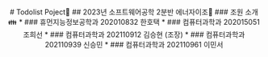 <div align="center"> 
 # Todolist Poject📝
 ## 2023년 소프트웨어공학 2분반 에너자이조💪
 ### 조원 소개👪
 * ### 휴먼지능정보공학과 202010832 한호택
 * ### 컴퓨터과학과 202015051 조희선
 * ### 컴퓨터과학과 202110912 김승현 (조장)
 * ### 컴퓨터과학과 202110939 신승민
 * ### 컴퓨터과학과 202110961 이민서
 </div>
